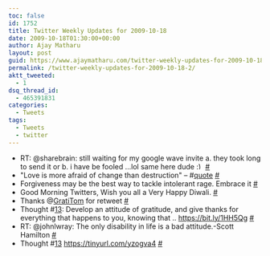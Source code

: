 ```yaml
---
toc: false
id: 1752
title: Twitter Weekly Updates for 2009-10-18
date: 2009-10-18T01:30:00+00:00
author: Ajay Matharu
layout: post
guid: https://www.ajaymatharu.com/twitter-weekly-updates-for-2009-10-18-2/
permalink: /twitter-weekly-updates-for-2009-10-18-2/
aktt_tweeted:
  - 1
dsq_thread_id:
  - 465391831
categories:
  - Tweets
tags:
  - Tweets
  - twitter
---
```

<ul class="aktt_tweet_digest">
  <li>
    RT: @sharebrain: still waiting for my google wave invite a. they took long to send it or b. i have be fooled &#8230;lol same here dude <img src="https://www.ajaymatharu.com/wp-includes/images/smilies/simple-smile.png" alt=":)" class="wp-smiley" style="height: 1em; max-height: 1em;" /> <a href="https://twitter.com/matharuajay/statuses/4939327113" class="aktt_tweet_time">#</a>
  </li>
  <li>
    "Love is more afraid of change than destruction" &#8211; #<a href="https://search.twitter.com/search?q=%23quote" class="aktt_hashtag">quote</a> <a href="https://twitter.com/matharuajay/statuses/4937640349" class="aktt_tweet_time">#</a>
  </li>
  <li>
    Forgiveness may be the best way to tackle intolerant rage. Embrace it <a href="https://twitter.com/matharuajay/statuses/4937624468" class="aktt_tweet_time">#</a>
  </li>
  <li>
    Good Morning Twitters, Wish you all a Very Happy Diwali. <a href="https://twitter.com/matharuajay/statuses/4937497208" class="aktt_tweet_time">#</a>
  </li>
  <li>
    Thanks @<a href="https://twitter.com/GratiTom" class="aktt_username">GratiTom</a> for retweet <a href="https://twitter.com/matharuajay/statuses/4922050529" class="aktt_tweet_time">#</a>
  </li>
  <li>
    Thought #<a href="https://search.twitter.com/search?q=%2313" class="aktt_hashtag">13</a>: Develop an attitude of gratitude, and give thanks for everything that happens to you, knowing that .. <a href="https://bit.ly/1HH5Qg" rel="nofollow">https://bit.ly/1HH5Qg</a> <a href="https://twitter.com/matharuajay/statuses/4916663522" class="aktt_tweet_time">#</a>
  </li>
  <li>
    RT: @johnlwray: The only disability in life is a bad attitude.-Scott Hamilton <a href="https://twitter.com/matharuajay/statuses/4914617243" class="aktt_tweet_time">#</a>
  </li>
  <li>
    Thought #<a href="https://search.twitter.com/search?q=%2313" class="aktt_hashtag">13</a> <a href="https://tinyurl.com/yzogva4" rel="nofollow">https://tinyurl.com/yzogva4</a> <a href="https://twitter.com/matharuajay/statuses/4914198534" class="aktt_tweet_time">#</a>
  </li>
</ul>
